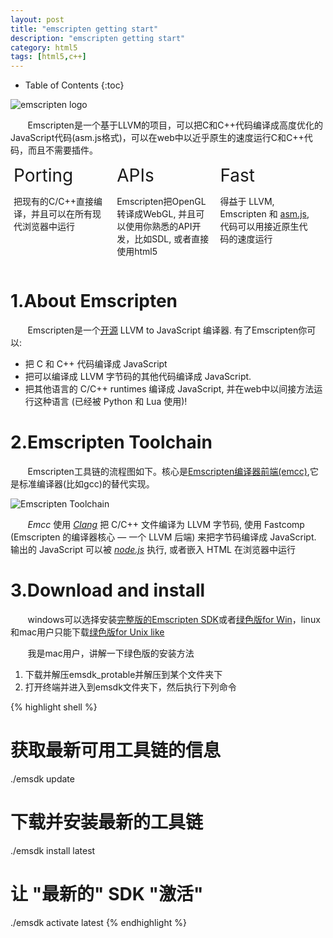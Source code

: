 ```yaml
---
layout: post
title: "emscripten getting start"
description: "emscripten getting start"
category: html5
tags: [html5,c++]
---
```

* Table of Contents
{:toc}

![emscripten logo](http://kripken.github.io/emscripten-site/_static/Emscripten_logo_full.png)

&#160; &#160; &#160; &#160;Emscripten是一个基于LLVM的项目，可以把C和C++代码编译成高度优化的JavaScript代码(asm.js格式)，可以在web中以近乎原生的速度运行C和C++代码，而且不需要插件。

<!-- more -->

<div style="width:32%; display:inline-block;">
 <div  style="display:inline-block; vertical-align:text-top; margin-left:5px;margin-right:5px;">
  <div  style="font-size:2em; font-style:bold; margin-bottom:10px;">Porting</div>
  <div class="signpost-body" style=""><p>把现有的C/C++直接编译，并且可以在所有现代浏览器中运行</p></div>
 </div>
</div>
<div style="width:32%; display:inline-block; font-style:bold;">
 <div  style="display:inline-block; vertical-align:text-top; margin-left:5px;margin-right:5px;">
  <div  style="font-size:2em; font-style:bold; margin-bottom:10px;">APIs</div>
  <div class="signpost-body" style=""><p>Emscripten把OpenGL转译成WebGL, 并且可以使用你熟悉的API开发，比如SDL, 或者直接使用html5</p></div>
 </div>
</div>
<div style="width:32%; display:inline-block; font-style:bold;">
 <div  style="display:inline-block; vertical-align:text-top; margin-left:5px; margin-right:5px;">
  <div  style="font-size:2em; font-style:bold; margin-bottom:10px;">Fast</div>
  <div class="signpost-body" style=""><p>得益于 LLVM, Emscripten 和 <a href="http://asmjs.org">asm.js</a>,代码可以用接近原生代码的速度运行</p></div>
 </div>
</div>

# 1.About Emscripten

&#160; &#160; &#160; &#160;Emscripten是一个[开源](http://kripken.github.io/emscripten-site/docs/introducing_emscripten/emscripten_license.html#emscripten-license) LLVM to JavaScript 编译器. 有了Emscripten你可以:

- 把 C 和 C++ 代码编译成 JavaScript
- 把可以编译成 LLVM 字节码的其他代码编译成 JavaScript.
- 把其他语言的 C/C++ runtimes 编译成 JavaScript, 并在web中以间接方法运行这种语言 (已经被 Python 和 Lua 使用)!

# 2.Emscripten Toolchain

&#160; &#160; &#160; &#160;Emscripten工具链的流程图如下。核心是[Emscripten编译器前端(emcc)](http://kripken.github.io/emscripten-site/docs/tools_reference/emcc.html#emccdoc),它是标准编译器(比如gcc)的替代实现。

![Emscripten Toolchain](http://kripken.github.io/emscripten-site/_images/EmscriptenToolchain.png)

&#160; &#160; &#160; &#160;*Emcc* 使用 [*Clang*](Clang) 把 C/C++ 文件编译为 LLVM 字节码, 使用 Fastcomp (Emscripten 的编译器核心 — 一个 LLVM 后端) 来把字节码编译成 JavaScript. 输出的 JavaScript 可以被 [*node.js*](http://kripken.github.io/emscripten-site/docs/site/glossary.html#term-node-js) 执行, 或者嵌入 HTML 在浏览器中运行

# 3.Download and install

&#160; &#160; &#160; &#160;windows可以选择安装[完整版的Emscripten SDK](https://s3.amazonaws.com/mozilla-games/emscripten/releases/emsdk-1.35.0-full-64bit.exe)或者[绿色版for Win](https://s3.amazonaws.com/mozilla-games/emscripten/releases/emsdk-1.35.0-portable-64bit.zip)，linux和mac用户只能下载[绿色版for Unix like](https://s3.amazonaws.com/mozilla-games/emscripten/releases/emsdk-portable.tar.gz)

&#160; &#160; &#160; &#160;我是mac用户，讲解一下绿色版的安装方法

1. 下载并解压emsdk_protable并解压到某个文件夹下
2. 打开终端并进入到emsdk文件夹下，然后执行下列命令

{% highlight shell %}
# 获取最新可用工具链的信息
./emsdk update

# 下载并安装最新的工具链
./emsdk install latest

# 让 "最新的" SDK "激活"
./emsdk activate latest
{% endhighlight %}